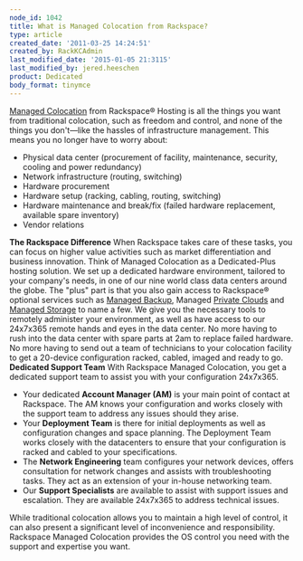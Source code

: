 ```yaml
---
node_id: 1042
title: What is Managed Colocation from Rackspace?
type: article
created_date: '2011-03-25 14:24:51'
created_by: RackKCAdmin
last_modified_date: '2015-01-05 21:3115'
last_modified_by: jered.heeschen
product: Dedicated
body_format: tinymce
---
```


[Managed
Colocation](http://www.rackspace.com/managed_hosting/managed_colocation/index.php)
from Rackspace&reg; Hosting is all the things you want from traditional
colocation, such as freedom and control, and none of the things you
don't&mdash;like the hassles of infrastructure management. This means you no
longer have to worry about:  

-   Physical data center (procurement of facility, maintenance,
    security, cooling and power redundancy)
-   Network infrastructure (routing, switching)
-   Hardware procurement
-   Hardware setup (racking, cabling, routing, switching)
-   Hardware maintenance and break/fix (failed hardware replacement,
    available spare inventory)
-   Vendor relations

  **The Rackspace Difference**   When Rackspace takes care of these
tasks, you can focus on higher value activities such as market
differentiation and business innovation. Think of Managed Colocation as
a Dedicated-Plus hosting solution. We set up a dedicated hardware
environment, tailored to your company's needs, in one of our nine world
class data centers around the globe. The "plus" part is that you also
gain access to Rackspace&reg; optional services such as [Managed
Backup](http://www.rackspace.com/managed_hosting/services/storage/managedbackup.php),
Managed [Private
Clouds](http://www.rackspace.com/managed_hosting/private_cloud/index.php)
and [Managed
Storage](http://www.rackspace.com/managed_hosting/services/storage/index.php)
to name a few. We give you the necessary tools to remotely administer
your environment, as well as have access to our 24x7x365 remote hands
and eyes in the data center. No more having to rush into the data center
with spare parts at 2am to replace failed hardware. No more having to
send out a team of technicians to your colocation facility to get a
20-device configuration racked, cabled, imaged and ready to go.  
**Dedicated Support Team**   With Rackspace Managed Colocation, you get
a dedicated support team to assist you with your configuration 24x7x365.
 

-   Your dedicated **Account Manager (AM)** is your main point of
    contact at Rackspace. The AM knows your configuration and works
    closely with the support team to address any issues should they
    arise.
-   Your **Deployment Team** is there for initial deployments as well as
    configuration changes and space planning. The Deployment Team works
    closely with the datacenters to ensure that your configuration is
    racked and cabled to your specifications.
-   The **Network Engineering** team configures your network devices,
    offers consultation for network changes and assists with
    troubleshooting tasks. They act as an extension of your in-house
    networking team.
-   Our **Support Specialists** are available to assist with support
    issues and escalation. They are available 24x7x365 to address
    technical issues.

  While traditional colocation allows you to maintain a high level of
control, it can also present a significant level of inconvenience and
responsibility. Rackspace Managed Colocation provides the OS control you
need with the support and expertise you want.

